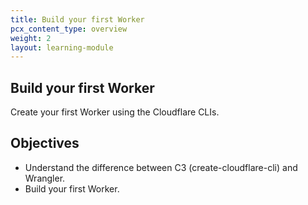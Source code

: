 ```yaml
---
title: Build your first Worker
pcx_content_type: overview
weight: 2
layout: learning-module
---
```


## Build your first Worker

Create your first Worker using the Cloudflare CLIs.

## Objectives

- Understand the difference between C3 (create-cloudflare-cli) and Wrangler.
- Build your first Worker.


